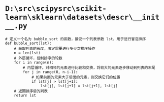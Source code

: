 # `D:\src\scipysrc\scikit-learn\sklearn\datasets\descr\__init__.py`

```
# 定义一个名为 bubble_sort 的函数，接受一个列表参数 lst，用于进行冒泡排序
def bubble_sort(lst):
    # 获取列表的长度，决定需要进行多少次排序操作
    n = len(lst)
    # 外层循环，控制排序的轮数
    for i in range(n):
        # 内层循环，对相邻的元素进行比较和交换，将较大的元素逐步移动到列表的末尾
        for j in range(0, n-i-1):
            # 如果前面的元素大于后面的元素，则交换它们的位置
            if lst[j] > lst[j+1]:
                lst[j], lst[j+1] = lst[j+1], lst[j]
    # 返回排序后的列表
    return lst
```